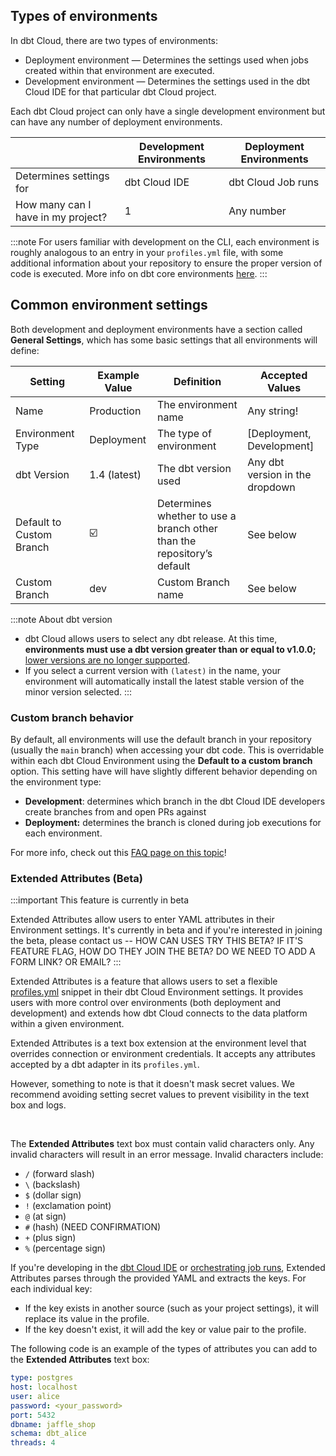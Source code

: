 
## Types of environments

In dbt Cloud, there are two types of environments:
- Deployment environment &mdash; Determines the settings used when jobs created within that environment are executed. 
- Development environment &mdash; Determines the settings used in the dbt Cloud IDE for that particular dbt Cloud project. 

Each dbt Cloud project can only have a single development environment but can have any number of deployment environments.

|  | Development Environments | Deployment Environments |
| --- | --- | --- |
| Determines settings for | dbt Cloud IDE | dbt Cloud Job runs |
| How many can I have in my project? | 1 | Any number |

:::note 
For users familiar with development on the CLI, each environment is roughly analogous to an entry in your `profiles.yml` file, with some additional information about your repository to ensure the proper version of code is executed. More info on dbt core environments [here](/docs/core/dbt-core-environments).
:::

## Common environment settings

Both development and deployment environments have a section called **General Settings**, which has some basic settings that all environments will define:

| Setting | Example Value | Definition | Accepted Values |
| --- | --- | --- | --- |
| Name | Production  | The environment name  | Any string! |
| Environment Type | Deployment | The type of environment | [Deployment, Development] |
| dbt Version | 1.4 (latest) | The dbt version used  | Any dbt version in the dropdown |
| Default to Custom Branch | ☑️ | Determines whether to use a branch other than the repository’s default  | See below |
| Custom Branch | dev | Custom Branch name | See below |

:::note About dbt version

- dbt Cloud allows users to select any dbt release. At this time, **environments must use a dbt version greater than or equal to v1.0.0;** [lower versions are no longer supported](/docs/dbt-versions/upgrade-core-in-cloud).
- If you select a current version with `(latest)` in the name, your environment will automatically install the latest stable version of the minor version selected.
:::

### Custom branch behavior

By default, all environments will use the default branch in your repository (usually the `main` branch) when accessing your dbt code. This is overridable within each dbt Cloud Environment using the **Default to a custom branch** option. This setting have will have slightly different behavior depending on the environment type:

- **Development**: determines which branch in the dbt Cloud IDE developers create branches from and open PRs against
- **Deployment:** determines the branch is cloned during job executions for each environment.

For more info, check out this [FAQ page on this topic](/faqs/Environments/custom-branch-settings)!


### Extended Attributes (Beta)

:::important This feature is currently in beta

Extended Attributes allow users to enter YAML attributes in their Environment settings. It's currently in beta and if you're interested in joining the beta, please contact us -- HOW CAN USES TRY THIS BETA? IF IT'S FEATURE FLAG, HOW DO THEY JOIN THE BETA? DO WE NEED TO ADD A FORM LINK? OR EMAIL?
:::

Extended Attributes is a feature that allows users to set a flexible [profiles.yml](/docs/core/connect-data-platform/profiles.yml) snippet in their dbt Cloud Environment settings. It provides users with more control over environments (both deployment and development) and extends how dbt Cloud connects to the data platform within a given environment.

Extended Attributes is a text box extension at the environment level that overrides connection or environment credentials. It accepts any attributes accepted by a dbt adapter in its `profiles.yml`. 

However, something to note is that it doesn't mask secret values. We recommend avoiding setting secret values to prevent visibility in the text box and logs.

<Lightbox src="/img/docs/dbt-cloud/using-dbt-cloud/extended-attributes.jpg" width="95%" title="Extended Attributes helps users add profiles.yml attributes to dbt Cloud Environment settings using a free form text box." /> <br />

The **Extended Attributes** text box must contain valid characters only. Any invalid characters will result in an error message. Invalid characters include:

- `/` (forward slash)
- `\` (backslash)
- `$` (dollar sign)
- `!` (exclamation point)
- `@` (at sign)
- `#` (hash) (NEED CONFIRMATION)
- `+` (plus sign)
- `%` (percentage sign)

If you're developing in the [dbt Cloud IDE](/docs/cloud/dbt-cloud-ide/develop-in-the-cloud) or [orchestrating job runs](/docs/deploy/deployments), Extended Attributes parses through the provided YAML and extracts the keys. For each individual key:

- If the key exists in another source (such as your project settings), it will replace its value in the profile.
- If the key doesn't exist, it will add the key or value pair to the profile. 

The following code is an example of the types of attributes you can add to the **Extended Attributes** text box:

```yaml
type: postgres      
host: localhost      
user: alice      
password: <your_password>      
port: 5432      
dbname: jaffle_shop      
schema: dbt_alice      
threads: 4
```
